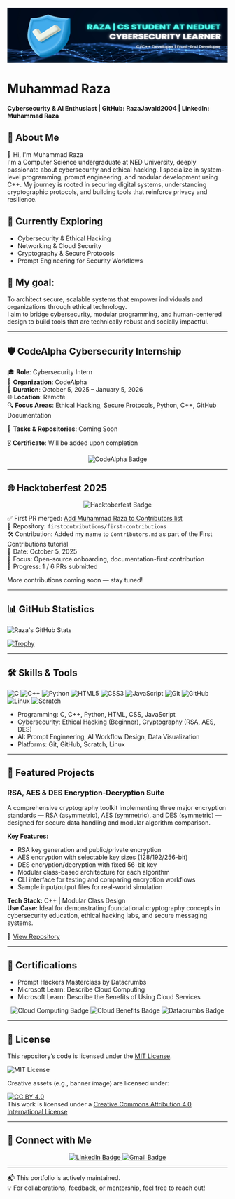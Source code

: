 <!-- 🔗 This README appears on my GitHub profile! -->

![Banner](assets/banner.png)

# Muhammad Raza  
**Cybersecurity & AI Enthusiast | GitHub: RazaJavaid2004 | LinkedIn: Muhammad Raza**

## 🧠 About Me  
👋 Hi, I'm Muhammad Raza  
I'm a Computer Science undergraduate at NED University, deeply passionate about cybersecurity and ethical hacking. I specialize in system-level programming, prompt engineering, and modular development using C++. My journey is rooted in securing digital systems, understanding cryptographic protocols, and building tools that reinforce privacy and resilience.

## 🌱 Currently Exploring  
- Cybersecurity & Ethical Hacking  
- Networking & Cloud Security  
- Cryptography & Secure Protocols  
- Prompt Engineering for Security Workflows

## 🎯 My goal:  
To architect secure, scalable systems that empower individuals and organizations through ethical technology.  
I aim to bridge cybersecurity, modular programming, and human-centered design to build tools that are technically robust and socially impactful.

---

## 🛡️ CodeAlpha Cybersecurity Internship

🎓 **Role**: Cybersecurity Intern  
🏢 **Organization**: CodeAlpha  
📅 **Duration**: October 5, 2025 – January 5, 2026  
🌐 **Location**: Remote  
🔍 **Focus Areas**: Ethical Hacking, Secure Protocols, Python, C++, GitHub Documentation

📂 **Tasks & Repositories**:  Coming Soon

🎖️ **Certificate**: Will be added upon completion

<p align="center">
  <img src="https://img.shields.io/badge/Internship-CodeAlphaCybersecurity-blue?style=for-the-badge&logo=github" alt="CodeAlpha Badge"/>
</p>

---

## 🌐 Hacktoberfest 2025

<p align="center">
  <img src="https://img.shields.io/badge/Hacktoberfest-2025-orange?style=for-the-badge&logo=github" alt="Hacktoberfest Badge"/>
</p>

✅ First PR merged: [Add Muhammad Raza to Contributors list](https://github.com/firstcontributions/first-contributions/pull/104859)  
🎯 Repository: `firstcontributions/first-contributions`  
🛠️ Contribution: Added my name to `Contributors.md` as part of the First Contributions tutorial  
📅 Date: October 5, 2025  
🧠 Focus: Open-source onboarding, documentation-first contribution  
🏁 Progress: 1 / 6 PRs submitted  

More contributions coming soon — stay tuned!

---

## 📊 GitHub Statistics

![Raza's GitHub Stats](https://github-readme-stats.vercel.app/api?username=RazaJavaid2004&show_icons=true&theme=radical)

[![Trophy](https://github-profile-trophy.vercel.app/?username=RazaJavaid2004&theme=radical)](https://github.com/ryo-ma/github-profile-trophy)

---

## 🛠️ Skills & Tools

![C](https://img.shields.io/badge/C-00599C?style=for-the-badge&logo=c&logoColor=white)
![C++](https://img.shields.io/badge/C++-00599C?style=for-the-badge&logo=cplusplus&logoColor=white)
![Python](https://img.shields.io/badge/Python-3776AB?style=for-the-badge&logo=python&logoColor=white)
![HTML5](https://img.shields.io/badge/HTML5-E34F26?style=for-the-badge&logo=html5&logoColor=white)
![CSS3](https://img.shields.io/badge/CSS3-1572B6?style=for-the-badge&logo=css3&logoColor=white)
![JavaScript](https://img.shields.io/badge/JavaScript-F7DF1E?style=for-the-badge&logo=javascript&logoColor=black)
![Git](https://img.shields.io/badge/Git-F05032?style=for-the-badge&logo=git&logoColor=white)
![GitHub](https://img.shields.io/badge/GitHub-181717?style=for-the-badge&logo=github&logoColor=white)
![Linux](https://img.shields.io/badge/Linux-FCC624?style=for-the-badge&logo=linux&logoColor=black)
![Scratch](https://img.shields.io/badge/Scratch-FFA500?style=for-the-badge&logo=scratch&logoColor=white)

- Programming: C, C++, Python, HTML, CSS, JavaScript  
- Cybersecurity: Ethical Hacking (Beginner), Cryptography (RSA, AES, DES)  
- AI: Prompt Engineering, AI Workflow Design, Data Visualization  
- Platforms: Git, GitHub, Scratch, Linux

---

## 🚀 Featured Projects

### RSA, AES & DES Encryption-Decryption Suite

A comprehensive cryptography toolkit implementing three major encryption standards — RSA (asymmetric), AES (symmetric), and DES (symmetric) — designed for secure data handling and modular algorithm comparison.

**Key Features:**
- RSA key generation and public/private encryption  
- AES encryption with selectable key sizes (128/192/256-bit)  
- DES encryption/decryption with fixed 56-bit key  
- Modular class-based architecture for each algorithm  
- CLI interface for testing and comparing encryption workflows  
- Sample input/output files for real-world simulation

**Tech Stack:** C++ | Modular Class Design  
**Use Case:** Ideal for demonstrating foundational cryptography concepts in cybersecurity education, ethical hacking labs, and secure messaging systems.

🔗 [View Repository](https://github.com/RazaJavaid2004/CXX-Language-Course/tree/main/Projects/OOP%20Project)

---

## 📜 Certifications

- Prompt Hackers Masterclass by Datacrumbs  
- Microsoft Learn: Describe Cloud Computing  
- Microsoft Learn: Describe the Benefits of Using Cloud Services  

<p align="center">
  <img src="https://img.shields.io/badge/Microsoft%20Learn-Cloud%20Computing-blue?style=for-the-badge&logo=microsoft&logoColor=white" alt="Cloud Computing Badge"/>
  <img src="https://img.shields.io/badge/Microsoft%20Learn-Cloud%20Benefits-blue?style=for-the-badge&logo=microsoft&logoColor=white" alt="Cloud Benefits Badge"/>
  <img src="https://img.shields.io/badge/Prompt%20Hackers-Datacrumbs%20Certified-purple?style=for-the-badge&logo=databricks&logoColor=white" alt="Datacrumbs Badge"/>
</p>

---

## 📄 License

This repository’s code is licensed under the [MIT License](LICENSE).

![MIT License](https://img.shields.io/badge/License-MIT-green.svg)

Creative assets (e.g., banner image) are licensed under:

[![CC BY 4.0](https://licensebuttons.net/l/by/4.0/88x31.png)](https://creativecommons.org/licenses/by/4.0/)  
This work is licensed under a [Creative Commons Attribution 4.0 International License](https://creativecommons.org/licenses/by/4.0/)

---

## 🤝 Connect with Me

<p align="center">
  <a href="https://www.linkedin.com/in/muhammadraza2006/" target="_blank">
    <img src="https://img.shields.io/badge/LinkedIn-Muhammad%20Raza-blue?style=for-the-badge&logo=linkedin" alt="LinkedIn Badge"/>
  </a>
  <a href="mailto:muhammadrazadev2006@gmail.com" target="_blank">
    <img src="https://img.shields.io/badge/Gmail-muhammadrazadev2006@gmail.com-red?style=for-the-badge&logo=gmail&logoColor=white" alt="Gmail Badge"/>
  </a>
</p>

---

📬 This portfolio is actively maintained.  
💡 For collaborations, feedback, or mentorship, feel free to reach out!
